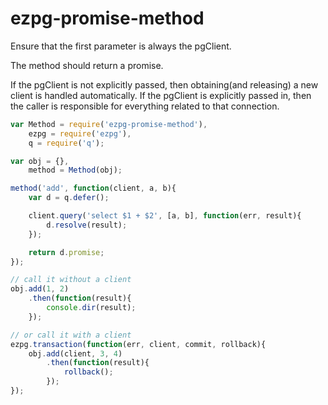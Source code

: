 ezpg-promise-method
===================

Ensure that the first parameter is always the pgClient.

The method should return a promise.

If the pgClient is not explicitly passed, then obtaining(and releasing) a new client is handled automatically.  If the pgClient is explicitly passed in, then the caller is responsible for everything related to that connection.

```js
var Method = require('ezpg-promise-method'),
	ezpg = require('ezpg'),
	q = require('q');

var obj = {},
	method = Method(obj);

method('add', function(client, a, b){
	var d = q.defer();

	client.query('select $1 + $2', [a, b], function(err, result){
		d.resolve(result);
	});

	return d.promise;
});

// call it without a client
obj.add(1, 2)
	.then(function(result){
		console.dir(result);
	});

// or call it with a client
ezpg.transaction(function(err, client, commit, rollback){
	obj.add(client, 3, 4)
		.then(function(result){
			rollback();
		});
});
```



